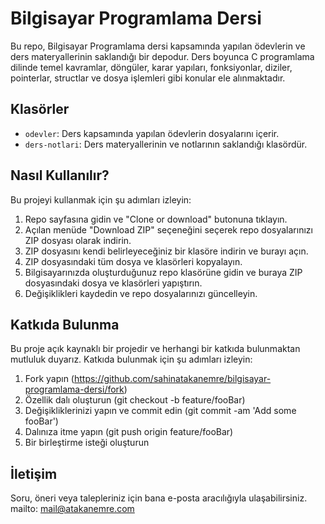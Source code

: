 # Bilgisayar Programlama Dersi

Bu repo, Bilgisayar Programlama dersi kapsamında yapılan ödevlerin ve ders materyallerinin saklandığı bir depodur. Ders boyunca C programlama dilinde temel kavramlar, döngüler, karar yapıları, fonksiyonlar, diziler, pointerlar, structlar ve dosya işlemleri gibi konular ele alınmaktadır.

## Klasörler

- `odevler`: Ders kapsamında yapılan ödevlerin dosyalarını içerir.
- `ders-notlari`: Ders materyallerinin ve notlarının saklandığı klasördür.

## Nasıl Kullanılır?

Bu projeyi kullanmak için şu adımları izleyin:

1. Repo sayfasına gidin ve "Clone or download" butonuna tıklayın.
2. Açılan menüde "Download ZIP" seçeneğini seçerek repo dosyalarınızı ZIP dosyası olarak indirin.
3. ZIP dosyasını kendi belirleyeceğiniz bir klasöre indirin ve burayı açın.
4. ZIP dosyasındaki tüm dosya ve klasörleri kopyalayın.
5. Bilgisayarınızda oluşturduğunuz repo klasörüne gidin ve buraya ZIP dosyasındaki dosya ve klasörleri yapıştırın.
6. Değişiklikleri kaydedin ve repo dosyalarınızı güncelleyin.

## Katkıda Bulunma

Bu proje açık kaynaklı bir projedir ve herhangi bir katkıda bulunmaktan mutluluk duyarız. Katkıda bulunmak için şu adımları izleyin:

1. Fork yapın (https://github.com/sahinatakanemre/bilgisayar-programlama-dersi/fork)
2. Özellik dalı oluşturun (git checkout -b feature/fooBar)
3. Değişikliklerinizi yapın ve commit edin (git commit -am 'Add some fooBar')
4. Dalınıza itme yapın (git push origin feature/fooBar)
5. Bir birleştirme isteği oluşturun

## İletişim

Soru, öneri veya talepleriniz için bana e-posta aracılığıyla ulaşabilirsiniz.
mailto: mail@atakanemre.com
